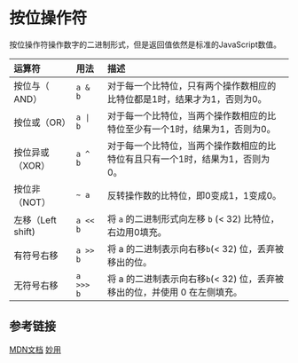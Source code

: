 # 按位操作符
按位操作符操作数字的二进制形式，但是返回值依然是标准的JavaScript数值。

| 运算符            | 用法      | 描述                                                         |
| :---------------- | :-------- | :----------------------------------------------------------- |
| 按位与（ AND）    | `a & b`   | 对于每一个比特位，只有两个操作数相应的比特位都是1时，结果才为1，否则为0。 |
| 按位或（OR）      |  `a \| b` | 对于每一个比特位，当两个操作数相应的比特位至少有一个1时，结果为1，否则为0。 |
| 按位异或（XOR）   | `a ^ b`   | 对于每一个比特位，当两个操作数相应的比特位有且只有一个1时，结果为1，否则为0。 |
| 按位非（NOT）     | `~ a`     | 反转操作数的比特位，即0变成1，1变成0。                       |
| 左移（Left shift) | `a << b`  | 将 `a` 的二进制形式向左移 `b` (< 32) 比特位，右边用0填充。   |
| 有符号右移        | `a >> b`  | 将 a 的二进制表示向右移` b `(< 32) 位，丢弃被移出的位。      |
| 无符号右移        | `a >>> b` | 将 a 的二进制表示向右移` b `(< 32) 位，丢弃被移出的位，并使用 0 在左侧填充。 |

## 参考链接
[MDN文档](https://developer.mozilla.org/zh-CN/docs/Web/JavaScript/Reference/Operators/Bitwise_Operators#Bitwise_AND)
[妙用](https://juejin.im/post/5a98ea2f6fb9a028bb186f34)